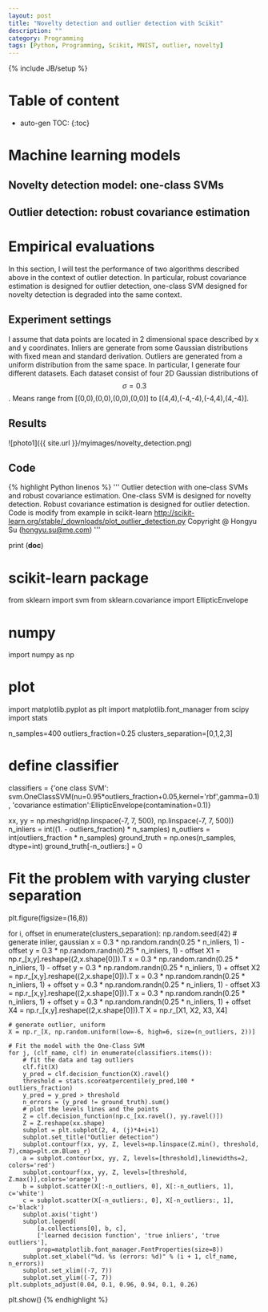 ```yaml
---
layout: post
title: "Novelty detection and outlier detection with Scikit"
description: ""
category: Programming
tags: [Python, Programming, Scikit, MNIST, outlier, novelty]
---
```

{% include JB/setup %}
<script type="text/javascript"
 src="http://cdn.mathjax.org/mathjax/latest/MathJax.js?config=TeX-AMS-MML_HTMLorMML">
</script>
 
# Table of content
* auto-gen TOC:
{:toc}

# Machine learning models

## Novelty detection model: one-class SVMs

## Outlier detection: robust covariance estimation

# Empirical evaluations

In this section, I will test the performance of two algorithms described above in the context of outlier detection. In particular, robust covariance estimation is designed for outlier detection, one-class SVM designed for novelty detection is degraded into the same context.

## Experiment settings

I assume that data points are located in 2 dimensional space described by x and y coordinates. Inliers are generate from some Gaussian distributions with fixed mean and standard derivation. Outliers are generated from a uniform distribution from the same space. In particular, I generate four different datasets. Each dataset consist of four 2D Gaussian distributions of $$\sigma=0.3$$. Means range from [(0,0),(0,0),(0,0),(0,0)] to [(4,4),(-4,-4),(-4,4),(4,-4)].


## Results

![photo1]({{ site.url }}/myimages/novelty_detection.png)

## Code

{% highlight Python linenos %}
'''
Outlier detection with one-class SVMs and robust covariance estimation.
One-class SVM is designed for novelty detection.
Robust covariance estimation is designed for outlier detection.
Code is modify from example in scikit-learn http://scikit-learn.org/stable/_downloads/plot_outlier_detection.py
Copyright @ Hongyu Su (hongyu.su@me.com)
'''

print (__doc__)
# scikit-learn package
from sklearn import svm
from sklearn.covariance import EllipticEnvelope
# numpy
import numpy as np
# plot
import matplotlib.pyplot as plt
import matplotlib.font_manager
from scipy import stats

n_samples=400
outliers_fraction=0.25
clusters_separation=[0,1,2,3]

# define classifier
classifiers = {'one class SVM': svm.OneClassSVM(nu=0.95*outliers_fraction+0.05,kernel='rbf',gamma=0.1),
'covariance estimation':EllipticEnvelope(contamination=0.1)}

xx, yy = np.meshgrid(np.linspace(-7, 7, 500), np.linspace(-7, 7, 500))
n_inliers = int((1. - outliers_fraction) * n_samples)
n_outliers = int(outliers_fraction * n_samples)
ground_truth = np.ones(n_samples, dtype=int)
ground_truth[-n_outliers:] = 0


# Fit the problem with varying cluster separation
plt.figure(figsize=(16,8))

for i, offset in enumerate(clusters_separation):
    np.random.seed(42)
    # generate inlier, gaussian
    x = 0.3 * np.random.randn(0.25 * n_inliers, 1) - offset
    y = 0.3 * np.random.randn(0.25 * n_inliers, 1) - offset
    X1 = np.r_[x,y].reshape((2,x.shape[0])).T
    x = 0.3 * np.random.randn(0.25 * n_inliers, 1) - offset
    y = 0.3 * np.random.randn(0.25 * n_inliers, 1) + offset
    X2 = np.r_[x,y].reshape((2,x.shape[0])).T
    x = 0.3 * np.random.randn(0.25 * n_inliers, 1) + offset
    y = 0.3 * np.random.randn(0.25 * n_inliers, 1) - offset
    X3 = np.r_[x,y].reshape((2,x.shape[0])).T
    x = 0.3 * np.random.randn(0.25 * n_inliers, 1) + offset
    y = 0.3 * np.random.randn(0.25 * n_inliers, 1) + offset
    X4 = np.r_[x,y].reshape((2,x.shape[0])).T
    X = np.r_[X1, X2, X3, X4]

    # generate outlier, uniform
    X = np.r_[X, np.random.uniform(low=-6, high=6, size=(n_outliers, 2))]

    # Fit the model with the One-Class SVM
    for j, (clf_name, clf) in enumerate(classifiers.items()):
        # fit the data and tag outliers
        clf.fit(X)
        y_pred = clf.decision_function(X).ravel()
        threshold = stats.scoreatpercentile(y_pred,100 * outliers_fraction)
        y_pred = y_pred > threshold
        n_errors = (y_pred != ground_truth).sum()
        # plot the levels lines and the points
        Z = clf.decision_function(np.c_[xx.ravel(), yy.ravel()])
        Z = Z.reshape(xx.shape)
        subplot = plt.subplot(2, 4, (j)*4+i+1)
        subplot.set_title("Outlier detection")
        subplot.contourf(xx, yy, Z, levels=np.linspace(Z.min(), threshold, 7),cmap=plt.cm.Blues_r)
        a = subplot.contour(xx, yy, Z, levels=[threshold],linewidths=2, colors='red')
        subplot.contourf(xx, yy, Z, levels=[threshold, Z.max()],colors='orange')
        b = subplot.scatter(X[:-n_outliers, 0], X[:-n_outliers, 1], c='white')
        c = subplot.scatter(X[-n_outliers:, 0], X[-n_outliers:, 1], c='black')
        subplot.axis('tight')
        subplot.legend(
            [a.collections[0], b, c],
            ['learned decision function', 'true inliers', 'true outliers'],
            prop=matplotlib.font_manager.FontProperties(size=8))
        subplot.set_xlabel("%d. %s (errors: %d)" % (i + 1, clf_name, n_errors))
        subplot.set_xlim((-7, 7))
        subplot.set_ylim((-7, 7))
    plt.subplots_adjust(0.04, 0.1, 0.96, 0.94, 0.1, 0.26)
plt.show()
{% endhighlight %}

## 
